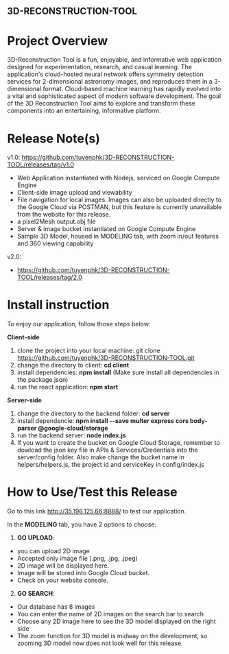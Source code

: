 ## 3D-RECONSTRUCTION-TOOL

# Project Overview
3D-Reconstruction Tool is a fun, enjoyable, and informative web application designed for experimentation, research, and casual learning. 
The application's cloud-hosted neural network offers symmetry detection services for 2-dimensional astronomy images, and reproduces them in a 3-dimensional format.
Cloud-based machine learning has rapidly evolved into a vital and sophisticated aspect of modern software development. The goal of the 3D Reconstruction Tool aims to explore and transform these components into an entertaining, informative platform.

# Release Note(s)

v1.0: 
https://github.com/tuyenphk/3D-RECONSTRUCTION-TOOL/releases/tag/v1.0
- Web Application instantiated with Nodejs, serviced on Google Compute Engine
- Client-side image upload and viewability
- File navigation for local images. Images can also be uploaded directly to the Google Cloud via POSTMAN, but this feature is currently unavailable from the website for this release. 
- a pixel2Mesh output.obj file
- Server & image bucket instantiated on Google Compute Engine
- Sample 3D Model, housed in MODELING tab, with zoom in/out features and 360 viewing capability

v2.0:
- https://github.com/tuyenphk/3D-RECONSTRUCTION-TOOL/releases/tag/2.0

# Install instruction

To enjoy our application, follow those steps below:

<strong>Client-side</Strong>
1. clone the project into your local machine: git clone https://github.com/tuyenphk/3D-RECONSTRUCTION-TOOL.git
2. change the directory to client: <strong>cd client</strong>
3. install dependencies: <strong>npm install</strong> (Make sure install all dependencies in the package.json)
4. run the react application: <strong>npm start</strong>

<strong>Server-side</Strong>
1. change the directory to the backend folder: <strong>cd server</strong>
2. install dependencie: <strong>npm install --save multer express cors body-parser @google-cloud/storage</strong>
3. run the backend server: <strong>node index.js</strong>
4. If you want to create the bucket on Google Cloud Storage, remember to dowload the json key file in APIs & Services/Credentials into the server/config folder. Also make change the bucket name in helpers/helpers.js, the project id and serviceKey in config/index.js

# How to Use/Test this Release

Go to this link http://35.196.125.66:8888/ to test our application.

In the <strong>MODELING</strong> tab, you have 2 options to choose:

1. <strong>GO UPLOAD</strong>: 
- you can upload 2D image
- Accepted only image file (.png, .jpg, .jpeg) 
- 2D image will be displayed here.
- Image will be stored into Google Cloud bucket.
- Check on your website console.
  
2. <strong>GO SEARCH</strong>: 
- Our database has 8 images 
- You can enter the name of 2D images on the search bar to search
- Choose any 2D image here to see the 3D model displayed on the right side
- The zoom function for 3D model is midway on the development, so zooming 3D model now does not look well for this release.




